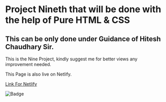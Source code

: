 # Project Nineth that will be done with the help of Pure HTML & CSS 
## This can be only done under Guidance of Hitesh Chaudhary Sir.

This is the Nine Project, kindly suggest me for better views any improvement needed.

This Page is also live on Netlify.

[Link For Netlify](https://9th-project-paragsawai.netlify.app/) 

![Badge](https://img.shields.io/badge/Projects%20of-HTML%20%26%20CSS-brightgreen)